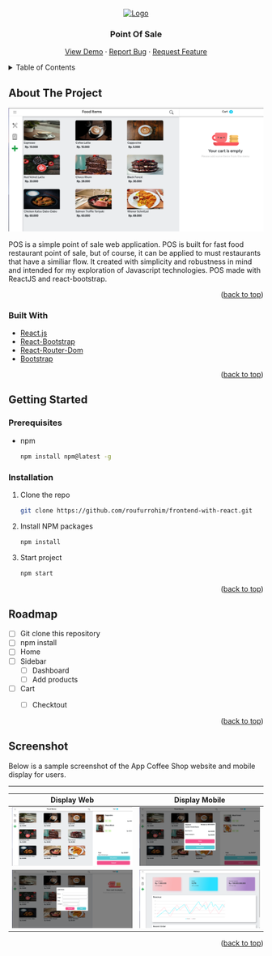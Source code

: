 <div id="top"></div>

<!-- PROJECT LOGO -->
<br />
<div align="center">
  <a href="https://github.com/github_username/repo_name">
    <img src="https://s3-alpha-sig.figma.com/img/6e65/ccd2/e51f1c23495bbcef6c222a1bc2540a8a?Expires=1638748800&Signature=hPe3NCTk5UXcoWk2RNhNKNYjXAcSndVwu8gtkIv~CpZUr13uN4Fb2dViGAn~CKw9DXounuK~OGOVeVDmOwwNgs0gFwf7H7FXihqFU4yqMW6s-JTIq7fmeKMRGG2QTHIbOdSLAdJqGEwKXEEqyQhdHctopoHP-OoOVDlvK7JbnS8G97PRCm4MfUtTQNzvtHTRdE3AEJoYRiWmTYDB41469ccp8TAx-MfNt2jIB-FRjHV3adWshzl7EcyiEwu8cezoPjgGq56SfjHYlc2CgX2mYMgKZryY7u2xslOw1KxwTaQSp1WRhxRJkpyjouv~kTvGRnc5IizPsz1~h4bSvPPfFw__&Key-Pair-Id=APKAINTVSUGEWH5XD5UA" alt="Logo" width="80" height="80">
  </a>

<h3 align="center">Point Of Sale</h3>

  <p align="center">
    <a href="https://github.com/roufurrohim/frontend-with-react.git">View Demo</a>
    ·
    <a href="https://github.com/roufurrohim/frontend-with-react.git">Report Bug</a>
    ·
    <a href="https://github.com/roufurrohim/frontend-with-react.git">Request Feature</a>
  </p>
</div>



<!-- TABLE OF CONTENTS -->
<details>
  <summary>Table of Contents</summary>
  <ol>
    <li>
      <a href="#about-the-project">About The Project</a>
      <ul>
        <li><a href="#built-with">Built With</a></li>
      </ul>
    </li>
    <li>
      <a href="#getting-started">Getting Started</a>
      <ul>
        <li><a href="#getting-started">Prerequisites</a></li>
        <li><a href="#getting-started">Installation</a></li>
      </ul>
    </li>
    <li><a href="#roadmap">Roadmap</a></li>
    <li><a href="#contact">Contact</a></li>
    <li><a href="#contact">Screenshot</a></li>
  </ol>
</details>



<!-- ABOUT THE PROJECT -->
<div id="#about-the-project"></div>

## About The Project

![Product Name Screen Shot](img/home.png)

POS is a simple point of sale web application. POS is built for fast food restaurant point of sale, but of course, it can be applied to must restaurants that have a similiar flow. It created with simplicity and robustness in mind and intended for my exploration of Javascript technologies. POS made with ReactJS and react-bootstrap.

<p align="right">(<a href="#top">back to top</a>)</p>


<div id="#built-with"></div>

### Built With

* [React.js](https://reactjs.org/)
* [React-Bootstrap](https://react-bootstrap.github.io/)
* [React-Router-Dom](https://reactrouter.com/web/guides/quick-start)
* [Bootstrap](https://getbootstrap.com)

<p align="right">(<a href="#top">back to top</a>)</p>



<!-- GETTING STARTED -->
<div id="#getting-started"></div>

## Getting Started

### Prerequisites

* npm
  ```sh
  npm install npm@latest -g
  ```

### Installation

1. Clone the repo
   ```sh
   git clone https://github.com/roufurrohim/frontend-with-react.git
   ```
2. Install NPM packages
   ```sh
   npm install
   ```
3. Start project
   ```sh
   npm start
   ```

<p align="right">(<a href="#top">back to top</a>)</p>

<div id="#roadmap"></div>

<!-- ROADMAP -->
## Roadmap

- [ ] Git clone this repository
- [ ] npm install
- [ ] Home 
- [ ] Sidebar
  - [ ] Dashboard
  - [ ] Add products
- [ ] Cart
  - [ ] Checktout


<p align="right">(<a href="#top">back to top</a>)</p>


<div id="#screenshot"></div>

## Screenshot

Below is a sample screenshot of the App Coffee Shop website and mobile display for users.

---------------------------------------------------
Display Web|Display Mobile
:-----------------------:|:----------------------------:
![](img/cart.png) | ![](img/cekout.png)
![](img/add.png) | ![](img/dashboard.png)

<p align="right">(<a href="#top">back to top</a>)</p>